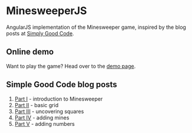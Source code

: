 # MinesweeperJS

AngularJS implementation of the Minesweeper game, inspired by the blog posts at [Simply Good Code](http://www.simplygoodcode.com/).

## Online demo

Want to play the game? Head over to the [demo page](http://lewishenson.github.io/MinesweeperJS/).

## Simple Good Code blog posts

1. [Part I](http://www.simplygoodcode.com/2014/04/angularjs-game-programming-making-minesweeper/) - introduction to Minesweeper
2. [Part II](http://www.simplygoodcode.com/2014/04/angularjs-game-programming-making-minesweeper-part-ii/) - basic grid
3. [Part III](http://www.simplygoodcode.com/2014/04/angularjs-game-programming-making-minesweeper-part-iii/) - uncovering squares
4. [Part IV](http://www.simplygoodcode.com/2014/05/angularjs-game-programming-making-minesweeper-part-iv/) - adding mines
5. [Part V](http://www.simplygoodcode.com/2014/05/angularjs-game-programming-making-minesweeper-part-v/) - adding numbers
